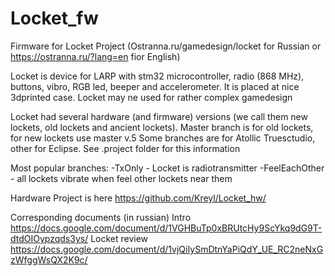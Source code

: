 # Locket_fw
Firmware  for Locket Project (Ostranna.ru/gamedesign/locket for Russian or https://ostranna.ru/?lang=en fior English)

Locket is device for LARP with stm32 microcontroller, radio (868 MHz), buttons, vibro, RGB led, beeper and accelerometer. It is placed at nice 3dprinted case. Locket may ne used for rather complex gamedesign

Locket had several hardware (and firmware) versions (we call them new lockets, old lockets and ancient lockets). Master branch is for old lockets, for new lockets use master v.5
Some branches are for Atollic Truesctudio, other for Eclipse. See .project folder for this information

Most popular branches:
-TxOnly - Locket is radiotransmitter
-FeelEachOther - all lockets vibrate when feel other lockets near them

Hardware Project is here https://github.com/Kreyl/Locket_hw/

Corresponding documents (in russian)
Intro https://docs.google.com/document/d/1VGHBuTp0xBRUtcHy9ScYkq9dG9T-dtdOIOypzqds3ys/
Locket review https://docs.google.com/document/d/1vjQiIySmDtnYaPiQdY_UE_RC2neNxGzWfggWsQX2K9c/

